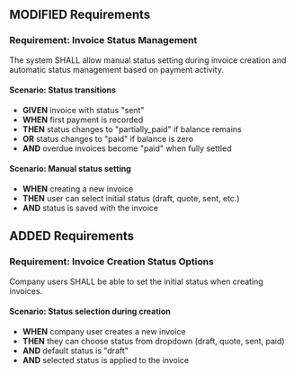 ## MODIFIED Requirements

### Requirement: Invoice Status Management

The system SHALL allow manual status setting during invoice creation and automatic status management based on payment activity.

#### Scenario: Status transitions

- **GIVEN** invoice with status "sent"
- **WHEN** first payment is recorded
- **THEN** status changes to "partially_paid" if balance remains
- **OR** status changes to "paid" if balance is zero
- **AND** overdue invoices become "paid" when fully settled

#### Scenario: Manual status setting

- **WHEN** creating a new invoice
- **THEN** user can select initial status (draft, quote, sent, etc.)
- **AND** status is saved with the invoice

## ADDED Requirements

### Requirement: Invoice Creation Status Options

Company users SHALL be able to set the initial status when creating invoices.

#### Scenario: Status selection during creation

- **WHEN** company user creates a new invoice
- **THEN** they can choose status from dropdown (draft, quote, sent, paid)
- **AND** default status is "draft"
- **AND** selected status is applied to the invoice
